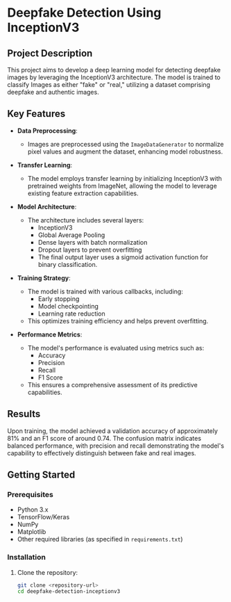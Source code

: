 # Deepfake Detection Using InceptionV3

## Project Description
This project aims to develop a deep learning model for detecting deepfake images by leveraging the InceptionV3 architecture. The model is trained to classify Images as either "fake" or "real," utilizing a dataset comprising deepfake and authentic images.

## Key Features
- **Data Preprocessing**: 
  - Images are preprocessed using the `ImageDataGenerator` to normalize pixel values and augment the dataset, enhancing model robustness.

- **Transfer Learning**: 
  - The model employs transfer learning by initializing InceptionV3 with pretrained weights from ImageNet, allowing the model to leverage existing feature extraction capabilities.

- **Model Architecture**: 
  - The architecture includes several layers:
    - InceptionV3
    - Global Average Pooling
    - Dense layers with batch normalization
    - Dropout layers to prevent overfitting
    - The final output layer uses a sigmoid activation function for binary classification.

- **Training Strategy**: 
  - The model is trained with various callbacks, including:
    - Early stopping
    - Model checkpointing
    - Learning rate reduction
  - This optimizes training efficiency and helps prevent overfitting.

- **Performance Metrics**: 
  - The model's performance is evaluated using metrics such as:
    - Accuracy
    - Precision
    - Recall
    - F1 Score
  - This ensures a comprehensive assessment of its predictive capabilities.

## Results
Upon training, the model achieved a validation accuracy of approximately 81% and an F1 score of around 0.74. The confusion matrix indicates balanced performance, with precision and recall demonstrating the model's capability to effectively distinguish between fake and real images.

## Getting Started

### Prerequisites
- Python 3.x
- TensorFlow/Keras
- NumPy
- Matplotlib
- Other required libraries (as specified in `requirements.txt`)

### Installation
1. Clone the repository:
   ```bash
   git clone <repository-url>
   cd deepfake-detection-inceptionv3
   ```


